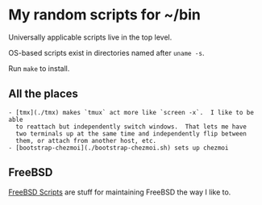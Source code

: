# My random scripts for ~/bin

Universally applicable scripts live in the top level.

OS-based scripts exist in directories named after `uname -s`.

Run `make` to install.

## All the places
    - [tmx](./tmx) makes `tmux` act more like `screen -x`.  I like to be able
      to reattach but independently switch windows.  That lets me have
      two terminals up at the same time and independently flip between
      them, or attach from another host, etc.
    - [bootstrap-chezmoi](./bootstrap-chezmoi.sh) sets up chezmoi

## FreeBSD
[FreeBSD Scripts](./FreeBSD) are stuff for maintaining FreeBSD the way I like
to.
